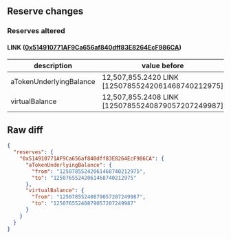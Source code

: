 ## Reserve changes

### Reserves altered

#### LINK ([0x514910771AF9Ca656af840dff83E8264EcF986CA](https://etherscan.io/address/0x514910771AF9Ca656af840dff83E8264EcF986CA))

| description | value before | value after |
| --- | --- | --- |
| aTokenUnderlyingBalance | 12,507,855.2420 LINK [12507855242061468740212975] | 12,507,655.2420 LINK [12507655242061468740212975] |
| virtualBalance | 12,507,855.2408 LINK [12507855240879057207249987] | 12,507,655.2408 LINK [12507655240879057207249987] |


## Raw diff

```json
{
  "reserves": {
    "0x514910771AF9Ca656af840dff83E8264EcF986CA": {
      "aTokenUnderlyingBalance": {
        "from": "12507855242061468740212975",
        "to": "12507655242061468740212975"
      },
      "virtualBalance": {
        "from": "12507855240879057207249987",
        "to": "12507655240879057207249987"
      }
    }
  }
}
```